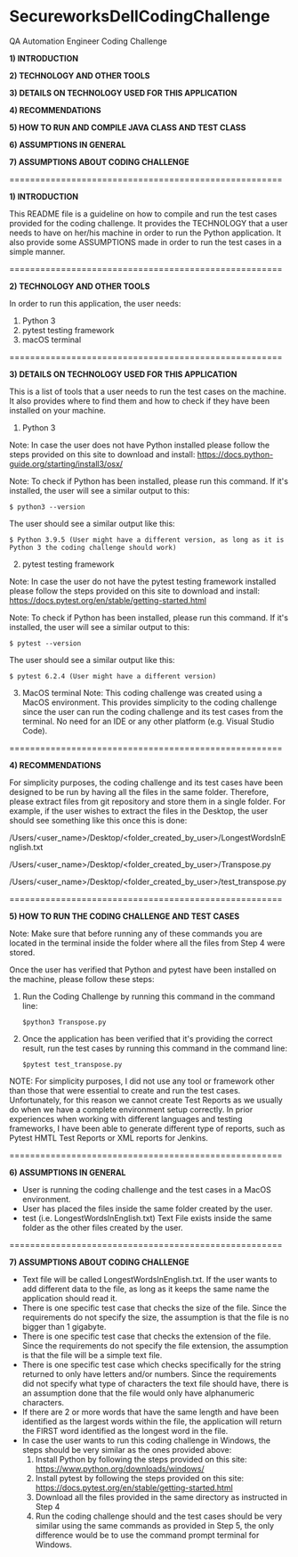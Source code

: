 # SecureworksDellCodingChallenge
QA Automation Engineer Coding Challenge

**1) INTRODUCTION**

**2) TECHNOLOGY AND OTHER TOOLS**

**3) DETAILS ON TECHNOLOGY USED FOR THIS APPLICATION**

**4) RECOMMENDATIONS**

**5) HOW TO RUN AND COMPILE JAVA CLASS AND TEST CLASS**

**6) ASSUMPTIONS IN GENERAL**

**7) ASSUMPTIONS ABOUT CODING CHALLENGE**

=====================================================

**1) INTRODUCTION**

This README file is a guideline on how to compile and run the test cases provided for the coding challenge. 
It provides the TECHNOLOGY that a user needs to have on her/his machine in order to run the Python application.
It also provide some ASSUMPTIONS made in order to run the test cases in a simple manner.

=====================================================

**2) TECHNOLOGY AND OTHER TOOLS**

In order to run this application, the user needs:
1) Python 3
2) pytest testing framework
3) macOS terminal 

=====================================================

**3) DETAILS ON TECHNOLOGY USED FOR THIS APPLICATION**

This is a list of tools that a user needs to run the test cases on the machine. It also provides where to find them and how to check if they have been installed on your machine.
1. Python 3 

Note: In case the user does not have Python installed please follow the steps provided on this site to download and install: 
https://docs.python-guide.org/starting/install3/osx/

Note: To check if Python has been installed, please run this command.
If  it's installed, the user will see a similar output to this:

	$ python3 --version 
	
The user should see a similar output like this:
	
	$ Python 3.9.5 (User might have a different version, as long as it is Python 3 the coding challenge should work) 

2. pytest testing framework

Note: In case the user do not have the pytest testing framework installed please follow the steps provided on this site to download and install: 
https://docs.pytest.org/en/stable/getting-started.html

Note: To check if Python has been installed, please run this command.
If  it's installed, the user will see a similar output to this:

	$ pytest --version 
	
The user should see a similar output like this:
	
	$ pytest 6.2.4 (User might have a different version) 

3. MacOS terminal
Note: This coding challenge was created using a MacOS environment. This provides simplicity to the coding challenge since the user can run the coding challenge and its test cases from the terminal. No need for an IDE or any other platform (e.g. Visual Studio Code). 

=====================================================

**4) RECOMMENDATIONS**

For simplicity purposes, the coding challenge and its test cases have been designed to be run by having all the files in the same folder. Therefore, please extract files from git repository and store them in a single folder.
For example, if the user wishes to extract the files in the Desktop, the user should see something like this once this is done:

/Users/<user_name>/Desktop/<folder_created_by_user>/LongestWordsInEnglish.txt
	
/Users/<user_name>/Desktop/<folder_created_by_user>/Transpose.py
	
/Users/<user_name>/Desktop/<folder_created_by_user>/test_transpose.py
	
=====================================================

**5) HOW TO RUN THE CODING CHALLENGE AND TEST CASES**

Note: Make sure that before running any of these commands you are located in the terminal inside the folder where all the files from Step 4 were stored.

Once the user has verified that Python and pytest have been installed on the machine, please follow these steps:
1. Run the Coding Challenge by running this command in the command line:
	
	``$python3 Transpose.py``
	
3. Once the application has been verified that it's providing the correct result, run the test cases by running this command in the command line:
	
	``$pytest test_transpose.py``
	
NOTE: For simplicity purposes, I did not use any tool or framework other than those that were essential to create and run the test cases. Unfortunately, for this reason we cannot create Test Reports as we usually do when we have a complete environment setup correctly. In prior experiences when working with different languages and testing frameworks, I have been able to generate different type of reports, such as Pytest HMTL Test Reports or XML reports for Jenkins. 

=====================================================
	
**6) ASSUMPTIONS IN GENERAL**

* User is running the coding challenge and the test cases in a MacOS environment.
* User has placed the files inside the same folder created by the user.
* test (i.e. LongestWordsInEnglish.txt) Text File exists inside the same folder as the other files created by the user.

=====================================================

**7) ASSUMPTIONS ABOUT CODING CHALLENGE**

* Text file will be called LongestWordsInEnglish.txt. If the user wants to add different data to the file, as long as it keeps the same name the application should read it.
* There is one specific test case that checks the size of the file. Since the requirements do not specify the size, the assumption is that the file is no bigger than 1 gigabyte.
* There is one specific test case that checks the extension of the file. Since the requirements do not specify the file extension, the assumption is that the file will be a simple text file.
* There is one specific test case which checks specifically for the string returned to only have letters and/or numbers. Since the requirements did not specify what type of characters the text file should have, there is an assumption done that the file would only have alphanumeric characters.
* If there are 2 or more words that have the same length and have been identified as the largest words within the file, the application will return the FIRST word identified as the longest word in the file. 
* In case the user wants to run this coding challenge in Windows, the steps should be very similar as the ones provided above:
  1) Install Python by following the steps provided on this site: https://www.python.org/downloads/windows/
  2) Install pytest by following the steps provided on this site: https://docs.pytest.org/en/stable/getting-started.html
  3) Download all the files provided in the same directory as instructed in Step 4
  4) Run the coding challenge should and the test cases should be very similar using the same commands as provided in Step 5, the only difference would be to use the command prompt terminal for Windows.
